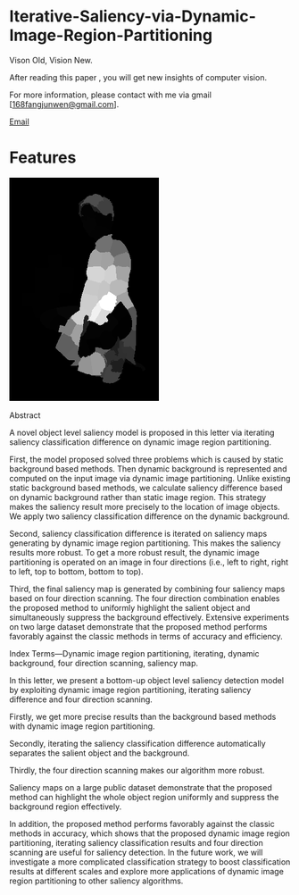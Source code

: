 # Iterative-Saliency-via-Dynamic-Image-Region-Partitioning


Vison Old, Vision New. 

After reading this paper , you will get new insights of computer vision. 

For more information, please contact with me via gmail [168fangjunwen@gmail.com].

<div> <a href="168fangjunwen@gmail.com">Email</a></div>

# Features
![image](https://github.com/168WenFangjun/Iterative-Saliency-via-Dynamic-Image-Region-Partitioning/blob/master/code-for-my-graduate-paper/saliencymap/3_95_95850.png)

Abstract

A  novel  object  level  saliency  model  is  proposed  in  this letter  via  iterating  saliency  classification  difference  on  dynamic  image region  partitioning.  

First,  the  model  proposed  solved  three  problems which  is  caused  by  static  background  based  methods.  Then  dynamic background  is  represented  and  computed  on  the  input  image  via dynamic  image  partitioning.  Unlike  existing  static  background  based methods,  we  calculate  saliency  difference  based  on  dynamic background  rather  than  static  image  region.  This  strategy  makes  the saliency  result  more  precisely  to  the  location  of  image  objects.  We apply  two  saliency  classification  difference  on  the  dynamic background.  

Second,  saliency  classification  difference  is  iterated  on saliency  maps  generating  by  dynamic  image  region  partitioning.  This makes  the  saliency  results  more  robust.  To  get  a  more  robust  result, the  dynamic  image  partitioning  is  operated  on  an  image  in  four directions  (i.e.,  left  to  right,  right  to  left,  top  to  bottom,  bottom  to  top). 

Third,  the  final  saliency  map  is  generated  by  combining  four  saliency maps  based  on  four  direction  scanning.  The  four  direction combination  enables  the  proposed  method  to  uniformly  highlight  the salient  object  and  simultaneously  suppress  the  background  effectively. Extensive  experiments  on  two  large  dataset  demonstrate  that  the proposed  method  performs  favorably  against  the  classic  methods  in terms of  accuracy  and efficiency. 

Index  Terms—Dynamic  image  region  partitioning,  iterating, dynamic  background,  four  direction  scanning,  saliency  map. 

In  this  letter,  we  present  a  bottom-up  object  level  saliency detection  model  by  exploiting  dynamic  image  region  partitioning, iterating  saliency  difference  and  four  direction  scanning. 

Firstly,  we get  more  precise  results  than  the  background  based  methods  with dynamic  image  region  partitioning.  

Secondly,  iterating  the  saliency classification  difference  automatically  separates  the  salient  object and  the  background.  

Thirdly,  the  four  direction  scanning  makes  our algorithm  more  robust.  

Saliency  maps  on  a  large  public  dataset demonstrate  that  the  proposed  method  can  highlight  the  whole object  region  uniformly  and  suppress  the  background  region effectively.  

In  addition,  the  proposed  method  performs  favorably against  the  classic  methods  in  accuracy,  which  shows  that  the proposed  dynamic  image  region  partitioning,  iterating  saliency classification  results  and  four  direction  scanning  are  useful  for saliency  detection.  In  the  future  work,  we  will  investigate  a  more complicated  classification  strategy  to  boost  classification  results  at different  scales  and  explore  more  applications  of  dynamic  image region  partitioning  to  other  saliency  algorithms. 








